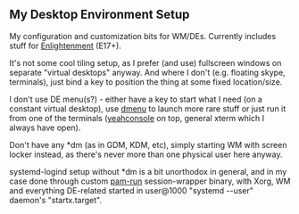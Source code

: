 My Desktop Environment Setup
--------------------

My configuration and customization bits for WM/DEs.
Currently includes stuff for [Enlightenment](http://enlightenment.org) (E17+).

It's not some cool tiling setup, as I prefer (and use) fullscreen windows on
separate "virtual desktops" anyway. And where I don't (e.g. floating skype,
terminals), just bind a key to position the thing at some fixed location/size.

I don't use DE menu(s?) - either have a key to start what I need (on a constant
virtual desktop), use [dmenu](http://tools.suckless.org/dmenu/) to launch more
rare stuff or just run it from one of the terminals
([yeahconsole](http://phrat.de/yeahtools.html) on top, general xterm which I
always have open).

Don't have any *dm (as in GDM, KDM, etc), simply starting WM with screen locker
instead, as there's never more than one physical user here anyway.

systemd-logind setup without *dm is a bit unorthodox in general, and in my case
done through custom [pam-run](https://github.com/mk-fg/fgtk/#pam-run)
session-wrapper binary, with Xorg, WM and everything DE-related started in
user@1000 "systemd --user" daemon's "startx.target".

